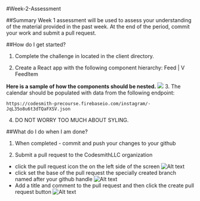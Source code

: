 #Week-2-Assessment

##Summary
Week 1 assessment will be used to assess your understanding of the material provided in the past week. At the end of the period, commit your work and submit a pull request.

##How do I get started?
1. Complete the challenge in located in the client directory.

2. Create a React app with the following component hierarchy:
                  Feed
                    |
                    V
                  FeedItem

**Here is a sample of how the components should be nested.**
![](https://www.dropbox.com/s/lf38iqjec2nfjcs/instagram-feed_shrink.png?dl=1)
3. The calendar should be populated with data from the following endpoint:

````
https://codesmith-precourse.firebaseio.com/instagram/-JqL35o8u6t3dTQaFXSV.json
````
4. DO NOT WORRY TOO MUCH ABOUT SYLING.

##What do I do when I am done?
1. When completed - commit and push your changes to your github


2. Submit a pull request to the CodesmithLLC organization

  - click the pull request icon the on the left side of the screen ![Alt text](http://u.cubeupload.com/codesmith/howtopullrequest.png)
  - click set the base of the pull request the specially created branch named after your github handle ![Alt text](http://u.cubeupload.com/codesmith/howtopullrequest2.png)
  - Add a title and comment to the pull request and then click the create pull request button ![Alt text](http://u.cubeupload.com/codesmith/howtopullrequest3.png)
